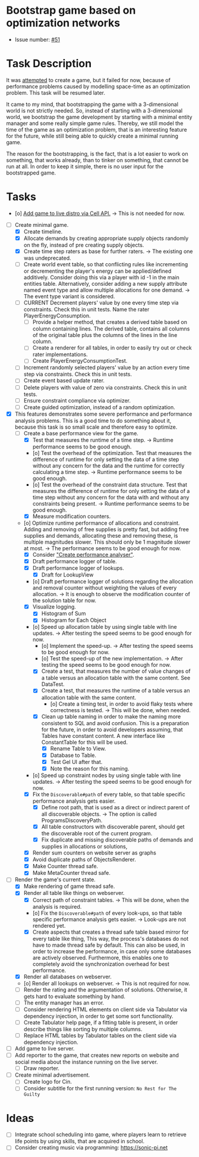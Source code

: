 # Bootstrap game based on optimization networks
* Issue number: [\#51](https://codeberg.org/splitcells-net/net.splitcells.network.community/issues/51)
# Task Description
It was [attempted](task-archive/2022-12-21-1-create-game-based-on-optimization-networks.md) to create a game,
but it failed for now, because of performance problems caused by modelling space-time as an optimization problem.
This task will be resumed later.

It came to my mind, that bootstrapping the game with a 3-dimensional world is not strictly needed.
So, instead of starting with a 3-dimensional world,
we bootstrap the game development by starting with a minimal entity manager and some really simple game rules.
Thereby, we still model the time of the game as an optimization problem,
that is an interesting feature for the future,
while still being able to quickly create a minimal running game.

The reason for the bootstrapping,
is the fact, that is a lot easier to work on something,
that works already,
than to tinker on something, that cannot be run at all.
In order to keep it simple, there is no user input for the bootstrapped game.
# Tasks
* [o] [Add game to live distro via Cell API.](../compatibility-portability-and-adaptability/2024-08-06-establish-cell-api.md) -> This is not needed for now.
* [ ] Create minimal game. 
    * [x] Create timeline.
    * [x] Allocate demands by creating appropriate supply objects randomly on the fly, instead of pre creating supply objects.
    * [x] Create time step raters as base for further raters. -> The existing one was undeprecated.
    * [ ] Create world event table, so that conflicting rules like incrementing or decrementing the player's energy can be applied/defined additively.
      Consider doing this via a player with id -1 in the main entities table.
      Alternatively, consider adding a new supply attribute named event type and allow multiple allocations for one demand.
      -> The event type variant is considered.
    * [ ] CURRENT Decrement players' value by one every time step via constraints. Check this in unit tests. Name the rater PlayerEnergyConsumption.
        * [ ] Provide a helper method, that creates a derived table based on column containing lines.
          The derived table, contains all columns of the original table plus the columns of the lines in the line column.
        * [ ] Create a renderer for all tables, in order to easily try out or check rater implementations. 
        * [ ] Create PlayerEnergyConsumptionTest.
    * [ ] Increment randomly selected players' value by an action every time step via constraints. Check this in unit tests.
    * [ ] Create event based update rater.
    * [ ] Delete players with value of zero via constraints. Check this in unit tests.
    * [ ] Ensure constraint compliance via optimizer.
    * [ ] Create guided optimization, instead of a random optimization.
* [x] This features demonstrates some severe performance and performance analysis problems.
  This is a good time to do something about it, because this task is so small scale and therefore easy to optimize.
    * [ ] Create a base performance view for the game.
        * [x] Test that measures the runtime of a time step.
          -> Runtime performance seems to be good enough.
        * [o] Test the overhead of the optimization.
          Test that measures the difference of runtime for only setting the data of a time step without any concern for the data
          and the runtime for correctly calculating a time step.
          -> Runtime performance seems to be good enough.
        * [o] Test the overhead of the constraint data structure.
          Test that measures the difference of runtime for only setting the data of a time step without any concern for the data
          with and without any constraints being present.
          -> Runtime performance seems to be good enough.
        * [x] Measure modification counters.
    * [o] Optimize runtime performance of allocations and constraint.
      Adding and removing of free supplies is pretty fast,
      but adding free supplies and demands, allocating these and removing these, is multiple magnitudes slower.
      This should only be 1 magnitude slower at most.
      -> The performance seems to be good enough for now.
        * [x] Consider ["Create performance analyser"](../performance-engineering/2023-06-06-create-performance-analyser.md).
        * [x] Draft performance logger of table.
        * [x] Draft performance logger of lookups.
            * [x] Draft for LookupView
        * [o] Draft performance logger of solutions regarding the allocation and removal counter without weighting the values of every allocation.
          -> It is enough to observe the modification counter of the solution table for now.
        * [x] Visualize logging.
            * [x] Histogram of Sum
            * [x] Histogram for Each Object
        * [o] Speed up allocation table by using single table with line updates.
          -> After testing the speed seems to be good enough for now.
            * [o] Implement the speed-up. -> After testing the speed seems to be good enough for now.
            * [o] Test the speed-up of the new implementation. -> After testing the speed seems to be good enough for now.
            * [x] Create a test, that measures the number of value changes of a table versus an allocation table with the same content.
              See DataTest.
            * [x] Create a test, that measures the runtime of a table versus an allocation table with the same content.
                * [o] Create a timing test, in order to avoid flaky tests where correctness is tested. -> This will be done, when needed.
            * [x] Clean up table naming in order to make the naming more consistent to SQL and avoid confusion.
              This is a preparation for the future, in order to avoid developers assuming, that Tables have constant content.
              A new interface like ConstantTable for this will be used.
                * [x] Rename Table to View.
                * [x] Database to Table.
                * [x] Test Gel UI after that.
                * [x] Note the reason for this naming.
        * [o] Speed up constraint nodes by using single table with line updates. -> After testing the speed seems to be good enough for now.
        * [x] Fix the `Discoverable#path` of every table, so that table specific performance analysis gets easier.
            * [x] Define root path, that is used as a direct or indirect parent of all discoverable objects.
              -> The option is called ProgramsDiscoveryPath.
            * [x] All table constructors with discoverable parent, should get the discoverable root of the current program.
            * [x] Fix duplicate and missing discoverable paths of demands and supplies in allocations or solutions,
        * [x] Render sum counters on website server as graphs
        * [x] Avoid duplicate paths of ObjectsRenderer.
        * [x] Make Counter thread safe.
        * [x] Make MetaCounter thread safe.
* [ ] Render the game's current state.
    * [x] Make rendering of game thread safe.
    * [x] Render all table like things on webserver.
        * [x] Correct path of constraint tables. -> This will be done, when the analysis is required.
        * [o] Fix the `Discoverable#path` of every look-ups, so that table specific performance analysis gets easier. -> Look-ups are not rendered yet.
        * [x] Create aspects that creates a thread safe table based mirror for every table like thing,
          This way, the process's databases do not have to made thread safe by default.
          This can also be used, in order to increase the performance, in case only some databases are actively observed.
          Furthermore, this enables one to completely avoid the synchronization overhead for best performance.
  * [x] Render all databases on webserver.
  * [o] Render all lookups on webserver. -> This is not required for now.
  * [ ] Render the rating and the argumentation of solutions. Otherwise, it gets hard to evaluate something by hand.
  * [ ] The entity manager has an error.
  * [ ] Consider rendering HTML elements on client side via Tabulator via dependency injection,
    in order to get some sort functionality.
  * [ ] Create Tabulator help page, if a fitting table is present, in order describe things like sorting by multiple columns.
  * [ ] Replace HTML tables by Tabulator tables on the client side via dependency injection.
* [ ] Add game to live server.
* [ ] Add reporter to the game, that creates new reports on website and social media about the instance running on the live server.
    * [ ] Draw reporter.
* [ ] Create minimal advertisement.
    * [ ] Create logo for Cin.
    * [ ] Consider subtitle for the first running version: `No Rest for The Guilty`
# Ideas
* [ ] Integrate school scheduling into game,
  where players learn to retrieve life points by using skills,
  that are acquired in school.
* [ ] Consider creating music via programming: https://sonic-pi.net